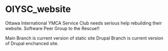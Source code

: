 OIYSC_website
=============

Ottawa International YMCA Service Club needs serious help rebuilding their website. Software Peer Group to the Rescue!!

Main Branch is current version of static site
Drupal Branch is current version of Drupal enchanced site.
